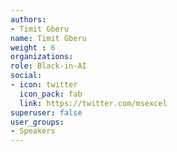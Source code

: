 ```yaml
---
authors:
- Timit Gberu
name: Timit Gberu
weight : 6
organizations:
role: Black-in-AI
social:
- icon: twitter
  icon_pack: fab
  link: https://twitter.com/msexcel
superuser: false
user_groups:
- Speakers
---
```



